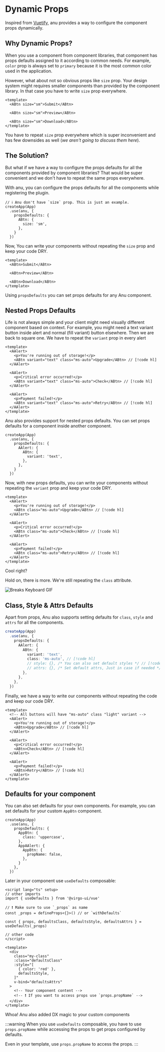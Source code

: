 # Dynamic Props

Inspired from [Vuetify](https://vuetifyjs.com/), anu provides a way to configure the component props dynamically.

## Why Dynamic Props?

When you use a component from component libraries, that component has props defaults assigned to it according to common needs. For example, `color` prop is always set to `primary` because it is the most common color used in the application.

However, what about not so obvious props like `size` prop. Your design system might requires smaller components than provided by the component library. In that case you have to write `size` prop everywhere.

```vue
<template>
  <ABtn size="sm">Submit</ABtn>

  <ABtn size="sm">Preview</ABtn>

  <ABtn size="sm">Download</ABtn>
</template>
```

You have to repeat `size` prop everywhere which is super inconvenient <i class="i-fluent-emoji-confounded-face"></i> and has few downsides as well (_we aren't going to discuss them here_).

## The Solution?

But what if we have a way to configure the props defaults for all the components provided by component libraries? That would be super convenient <i class="i-fluent-emoji-grinning-face"></i> and we don't have to repeat the same props everywhere.

With anu, you can configure the props defaults for all the components while registering the plugin.

```ts{4-8}
// ℹ️ Anu don't have `size` prop. This is just an example.
createApp(App)
  .use(anu, {
    propsDefaults: {
      ABtn: {
        size: 'sm',
      },
    }
  })
```

Now, You can write your components without repeating the `size` prop and keep your code DRY.

```vue
<template>
  <ABtn>Submit</ABtn>

  <ABtn>Preview</ABtn>

  <ABtn>Download</ABtn>
</template>
```

Using `propsDefaults` you can set props defaults for any Anu component.

## Nested Props Defaults

Life is not always simple and your client might need visually different component based on context. For example, you might need a text variant button inside alert and normal (fill variant) button elsewhere. Then we are back to square one. We have to repeat the `variant` prop in every alert <i class="i-fluent-emoji-expressionless-face"></i>

```vue
<template>
  <AAlert>
    <p>You're running out of storage!</p>
    <ABtn variant="text" class="ms-auto">Upgrade</ABtn> // [!code hl]
  </AAlert>

  <AAlert>
    <p>Critical error occurred!</p>
    <ABtn variant="text" class="ms-auto">Check</ABtn> // [!code hl]
  </AAlert>

  <AAlert>
    <p>Payment failed!</p>
    <ABtn variant="text" class="ms-auto">Retry</ABtn> // [!code hl]
  </AAlert>
</template>
```

Anu also provides support for nested props defaults. You can set props defaults for a component inside another component.

```ts{4-8}
createApp(App)
  .use(anu, {
    propsDefaults: {
      AAlert: {
        ABtn: {
          variant: 'text',
        },
      },
    }
  })
```

Now, with new props defaults, you can write your components without repeating the `variant` prop and keep your code DRY.

```vue
<template>
  <AAlert>
    <p>You're running out of storage!</p>
    <ABtn class="ms-auto">Upgrade</ABtn> // [!code hl]
  </AAlert>

  <AAlert>
    <p>Critical error occurred!</p>
    <ABtn class="ms-auto">Check</ABtn> // [!code hl]
  </AAlert>

  <AAlert>
    <p>Payment failed!</p>
    <ABtn class="ms-auto">Retry</ABtn> // [!code hl]
  </AAlert>
</template>
```

Cool right? <i class="i-fluent-emoji-smiling-face-with-sunglasses"></i>

Hold on, there is more. We're still repeating the `class` attribute. <i class="i-fluent-emoji-expressionless-face"></i>

![Breaks Keyboard GIF](https://media.tenor.com/Tp6pUkz1oR8AAAAC/breaks-keyboard.gif)

## Class, Style & Attrs Defaults

Apart from props, Anu also supports setting defaults for `class`, `style` and `attrs` for all the components.

```ts
createApp(App)
  .use(anu, {
    propsDefaults: {
      AAlert: {
        ABtn: {
          variant: 'text',
          class: 'ms-auto', // [!code hl]
          // style: {}, /* You can also set default styles */ // [!code hl]
          // attrs: {}, /* Set default attrs, Just in case if needed */ // [!code hl]
        },
      },
    },
  })
```

Finally, we have a way to write our components without repeating the code and keep our code DRY.

```vue
<template>
  <!-- All buttons will have "ms-auto" class "light" variant -->
  <AAlert>
    <p>You're running out of storage!</p>
    <ABtn>Upgrade</ABtn> // [!code hl]
  </AAlert>

  <AAlert>
    <p>Critical error occurred!</p>
    <ABtn>Check</ABtn> // [!code hl]
  </AAlert>

  <AAlert>
    <p>Payment failed!</p>
    <ABtn>Retry</ABtn> // [!code hl]
  </AAlert>
</template>
```

## Defaults for your component

You can also set defaults for your own components. For example, you can set defaults for your custom `AppBtn` component.

```ts{4-11}
createApp(App)
  .use(anu, {
    propsDefaults: {
      AppBtn: {
        class: 'uppercase',
      },
      AppAAlert: {
        AppBtn: {
          propName: false,
        },
      }
    },
  })
```

Later in your component use `useDefaults` composable:

```vue
<script lang="ts" setup>
// other imports
import { useDefaults } from '@virgo-ui/vue'

// ❗ Make sure to use `_props` as name
const _props = defineProps<{}>() // or `withDefaults`

const { props, defaultsClass, defaultsStyle, defaultsAttrs } = useDefaults(_props)

// other code
</script>

<template>
  <div
    class="my-class"
    :class="defaultsClass"
    :style="[
      { color: 'red' },
      defaultsStyle,
    ]"
    v-bind="defaultsAttrs"
  >
    <!-- Your component content -->
    <!-- ❗ If you want to access props use `props.propName` -->
  </div>
</template>
```

Whoa! Anu also added DX magic to your custom components <i class="i-fluent-emoji-man-mage-light"></i>

:::warning
When you use `useDefaults` composable, you have to use `props.propName` while accessing the props to get props configured by defaults.

Even in your template, use `props.propName` to access the props.
:::
